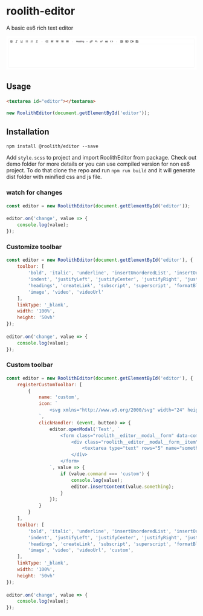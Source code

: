 # roolith-editor
A basic es6 rich text editor

![roolith editor demo](https://raw.githubusercontent.com/im4aLL/roolith-editor/master/roolith-editor.png)

## Usage

```html
<textarea id="editor"></textarea>
```

```js
new RoolithEditor(document.getElementById('editor'));
```

## Installation

```
npm install @roolith/editor --save
```

Add `style.scss` to project and import RoolithEditor from package. Check out demo folder for more details or you can use compiled version for non es6 project. To do that clone the repo and run `npm run build` and it will generate dist folder with minified css and js file.

### watch for changes

```js
const editor = new RoolithEditor(document.getElementById('editor'));

editor.on('change', value => {
    console.log(value);
});
```

### Customize toolbar

```js
const editor = new RoolithEditor(document.getElementById('editor'), {
    toolbar: [
        'bold', 'italic', 'underline', 'insertUnorderedList', 'insertOrderedList', 'removeFormat', '-', 
        'indent', 'justifyLeft', 'justifyCenter', 'justifyRight', 'justifyFull', '-',
        'headings', 'createLink', 'subscript', 'superscript', 'formatBlock:blockquote', 'formatBlock:pre', '-',
        'image', 'video', 'videoUrl'
    ],
    linkType: '_blank',
    width: '100%',
    height: '50vh'
});

editor.on('change', value => {
    console.log(value);
});
```

### Custom toolbar
```js
const editor = new RoolithEditor(document.getElementById('editor'), {
    registerCustomToolbar: [
        {
            name: 'custom', 
            icon: `
                <svg xmlns="http://www.w3.org/2000/svg" width="24" height="24" viewBox="0 0 24 24" fill="none" stroke="currentColor" stroke-width="2" stroke-linecap="round" stroke-linejoin="round" class="feather feather-help-circle"><circle cx="12" cy="12" r="10"></circle><path d="M9.09 9a3 3 0 0 1 5.83 1c0 2-3 3-3 3"></path><line x1="12" y1="17" x2="12.01" y2="17"></line></svg>
            `,
            clickHandler: (event, button) => {
                editor.openModal('Test', `
                    <form class="roolith__editor__modal__form" data-command="custom">
                        <div class="roolith__editor__modal__form__item">
                            <textarea type="text" rows="5" name="something" class="roolith__editor__modal__form__item__field"></textarea>
                        </div>
                    </form>
                `, value => {
                    if (value.command === 'custom') {
                        console.log(value);
                        editor.insertContent(value.something);
                    }
                });
            }
        }
    ],
    toolbar: [
        'bold', 'italic', 'underline', 'insertUnorderedList', 'insertOrderedList', 'removeFormat', '-', 
        'indent', 'justifyLeft', 'justifyCenter', 'justifyRight', 'justifyFull', '-',
        'headings', 'createLink', 'subscript', 'superscript', 'formatBlock:blockquote', 'formatBlock:pre', '-',
        'image', 'video', 'videoUrl', 'custom',
    ],
    linkType: '_blank',
    width: '100%',
    height: '50vh'
});

editor.on('change', value => {
    console.log(value);
});
```

